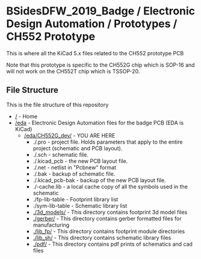 # BSidesDFW_2019_Badge / Electronic Design Automation / Prototypes / CH552 Prototype

This is where all the KiCad 5.x files related to the CH552 prototype PCB

Note that this prototype is specific to the CH552G chip which is SOP-16 and will not work on the CH552T chip which is TSSOP-20.

## File Structure

This is the file structure of this repository

* [/](/README.md) - Home
* [/eda](/eda/) - Electronic Design Automation files for the badge PCB (EDA is KiCad)
  * [/eda/CH552G_dev/](/eda/CH552G_dev/) - YOU ARE HERE
    * ./<filename>.pro - project file. Holds parameters that apply to the entire project (schematic and PCB layout).
    * ./<filename>.sch - schematic file.
    * ./<filename>.kicad_pcb - the new PCB layout file.
    * ./<filename>.net - netlist in "Pcbnew" format
    * ./<filename>.bak - backup of schematic file.
    * ./<filename>.kicad_pcb-bak - backup of the new PCB layout file.
    * ./<filename>-cache.lib - a local cache copy of all the symbols used in the schematic
    * ./fp-lib-table - Footprint library list
    * ./sym-lib-table - Schematic library list
    * [./3d_models/](/eda/CH552G_dev/3d_models/) - This directory contains footprint 3d model files
    * [./gerber/](/eda/CH552G_dev/gerber/) - This directory contains gerber formatted files for manufacturing
    * [./lib_fp/](/eda/CH552G_dev/lib_fp/) - This directory contains footprint module directories
    * [./lib_sh/](/eda/CH552G_dev/lib_sh/) - This directory contains schematic library files
    * [./pdf/](/eda/CH552G_dev/pdf/) - This directory contains pdf prints of schematics and cad files
